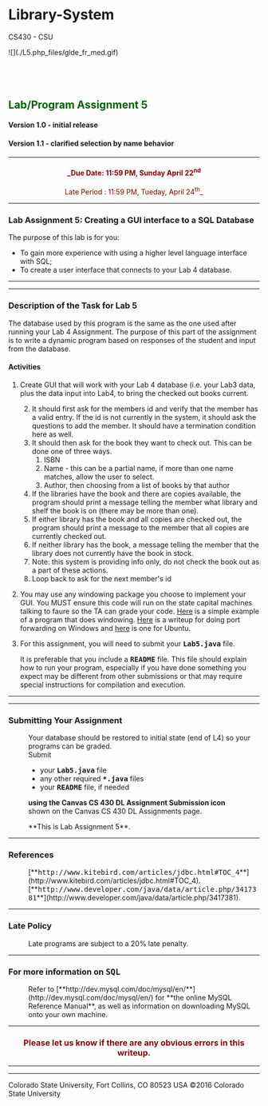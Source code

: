 # Library-System
CS430 - CSU
<span id="warning-container"></span>

<div id="header">![](./L5.php_files/glde_fr_med.gif) 

## <font color="white">CS 430 DL: Assignments</font>

</div>

<div id="content">

## <font color="darkgreen">Lab/Program Assignment 5</font>

<div class="importantText">

#### Version 1.0 - initial release

#### Version 1.1 - clarified selection by name behavior

* * *

<center><font color="DARKRED">

#### _Due Date: 11:59 PM, Sunday April 22<sup>nd</sup>  
Late Period : 11:59 PM, Tueday, April 24<sup>th</sup>_

</font></center>

* * *

### Lab Assignment 5: Creating a GUI interface to a SQL Database

<dl>

<dt>The purpose of this lab is for you:

*   To gain more experience with using a higher level language interface with SQL;
*   To create a user interface that connects to your Lab 4 database.

</dt>

</dl>

* * *

* * *

<dl>

### Description of the Task for Lab 5

<dt>The database used by this program is the same as the one used after running your Lab 4 Assignment. The purpose of this part of the assignment is to write a dynamic program based on responses of the student and input from the database.  

#### Activities

1.  Create GUI that will work with your Lab 4 database (i.e. your Lab3 data, plus the data input into Lab4, to bring the checked out books current.

    2.  It should first ask for the members id and verify that the member has a valid entry. If the id is not currently in the system, it should ask the questions to add the member. It should have a termination condition here as well.
    3.  It should then ask for the book they want to check out. This can be done one of three ways.
        1.  ISBN
        2.  Name - this can be a partial name, if more than one name matches, allow the user to select.
        3.  Author, then choosing from a list of books by that author
    4.  If the libraries have the book and there are copies available, the program should print a message telling the member what library and shelf the book is on (there may be more than one).
    5.  If either library has the book and all copies are checked out, the program should print a message to the member that all copies are currently checked out.
    6.  If neither library has the book, a message telling the member that the library does not currently have the book in stock.
    7.  Note: this system is providing info only, do not check the book out as a part of these actions.
    8.  Loop back to ask for the next member's id  

2.  You may use any windowing package you choose to implement your GUI. You MUST ensure this code will run on the state capital machines talking to faure so the TA can grade your code. [Here](http://www.cs.colostate.edu/~cs430dl/yr2018sp/more_assignments/LabData/Lab4B_ex.java) is a simple example of a program that does windowing. [Here](http://www.cs.colostate.edu/~cs430dl/yr2018sp/more_assignments/LabData/ssh_tunnel.pdf) is a writeup for doing port forwarding on Windows and [here](http://ubuntuguide.org/wiki/Using_SSH_to_Port_Forward) is one for Ubuntu.
3.  For this assignment, you will need to submit your **<tt>Lab5.java</tt>** file.  

    It is preferable that you include a **<tt>README</tt>** file. This file should explain how to run your program, especially if you have done something you expect may be different from other submissions or that may require special instructions for compilation and execution.

</dt>

</dl>

* * *

* * *

### Submitting Your Assignment

<dl>

<dd>Your database should be restored to initial state (end of L4) so your programs can be graded.</dd>

<dd>Submit

*   your **<tt>Lab5.java</tt>** file
*   any other required **<tt>*.java</tt>** files
*   your **<tt>README</tt>** file, if needed

**using the Canvas CS 430 DL Assignment Submission icon**  
shown on the Canvas CS 430 DL Assignments page.  

</dd>

<dd>**This is Lab Assignment 5**.</dd>

</dl>

* * *

### References

<dl>

<dd>[**<tt>http://www.kitebird.com/articles/jdbc.html#TOC_4</tt>**](http://www.kitebird.com/articles/jdbc.html#TOC_4).  

</dd>

<dd>[**<tt>http://www.developer.com/java/data/article.php/3417381</tt>**](http://www.developer.com/java/data/article.php/3417381).</dd>

</dl>

* * *

### Late Policy

<dl>

<dd>Late programs are subject to a 20% late penalty.</dd>

</dl>

* * *

### For more information on <tt>SQL</tt>

<dl>

<dd>Refer to [**http://dev.mysql.com/doc/mysql/en/**](http://dev.mysql.com/doc/mysql/en/) for **the online MySQL Reference Manual**, as well as information on downloading MySQL onto your own machine.</dd>

</dl>

* * *

<center>

### <font color="DARKRED">Please let us know if there are any obvious errors in this writeup.</font>

</center>

* * *

* * *

</div>

<div id="footer">Colorado State University, Fort Collins, CO 80523 USA  
©2016 Colorado State University</div>

</div>
